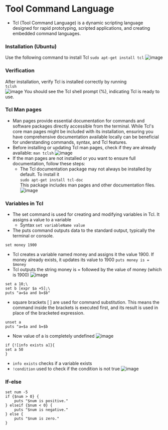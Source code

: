 # Tool Command Language

* Tcl (Tool Command Language) is a dynamic scripting language designed for rapid prototyping, scripted applications, and creating embedded command languages.

### Installation (Ubuntu)
Use the following command to install Tcl
`sudo apt-get install tcl`
![image](https://github.com/ani171/TCL/assets/97838595/c1116b37-d55e-450a-b4e1-db6988b31d7c)

### Verification
After installation, verify Tcl is installed correctly by running <br>
`tclsh` <br>
![image](https://github.com/ani171/TCL/assets/97838595/4620e1f5-c9aa-4ad0-99dd-5e2fd324b195)
You should see the Tcl shell prompt (%), indicating Tcl is ready to use. <br>

### Tcl Man pages
* Man pages provide essential documentation for commands and software packages directly accessible from the terminal. While Tcl's core man pages might be included with its installation, ensuring you have comprehensive documentation available locally can be beneficial for understanding commands, syntax, and Tcl features.
* Before installing or updating Tcl man pages, check if they are already available:
`man tclsh`
![image](https://github.com/ani171/TCL/assets/97838595/6f6a193d-6c86-43d4-8e2a-2f65329feee4)
* If the man pages are not installed or you want to ensure full documentation, follow these steps:
    * The Tcl documentation package may not always be installed by default. To install it <br>
     `sudo apt-get install tcl-doc` <br>
      This package includes man pages and other documentation files. <br>
      ![image](https://github.com/ani171/TCL/assets/97838595/953cda1a-98b1-45fb-b571-712536fe6461)

### Variables in Tcl

* The set command is used for creating and modifying variables in Tcl. It assigns a value to a variable
   * Syntax `set variableName value`
* The puts command outputs data to the standard output, typically the terminal or console. <br>

`set money 1900` <br>
* Tcl creates a variable named money and assigns it the value 1900. If money already exists, it updates its value to 1900
`puts money is = $money` <br>
* Tcl outputs the string money is = followed by the value of money (which is 1900)
![image](https://github.com/ani171/TCL/assets/97838595/da40758b-5629-4a3e-9e10-70653947a193)

```
set a 10;\
set b [expr $a +5];\
puts "a=$a and b=$b"
```
* square brackets [ ] are used for command substitution. This means the command inside the brackets is executed first, and its result is used in place of the bracketed expression.

```
unset a
puts "a=$a and b=$b
```
* Now value of a is completely undefined
![image](https://github.com/ani171/TCL/assets/97838595/1ad9b824-9995-4c0e-9271-94818d5f3d1b)

```
if {![info exists a]}{
set a 50
}
```
* `info exists` checks if a variable exists
* `!condition` used to check if the condition is not true
![image](https://github.com/ani171/TCL/assets/97838595/e8221f1b-d7bf-448c-b28c-df9cec9f1c33)

### If-else 

```
set num -5
if {$num > 0} {
    puts "$num is positive."
} elseif {$num < 0} {
    puts "$num is negative."
} else {
    puts "$num is zero."
}
```

